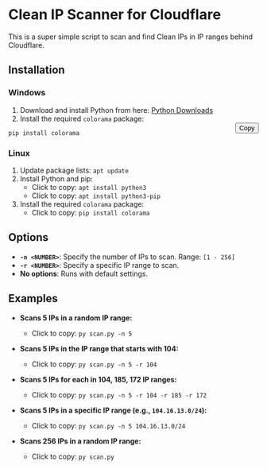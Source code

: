 # Clean IP Scanner for Cloudflare

This is a super simple script to scan and find Clean IPs in IP ranges behind Cloudflare.

## Installation

### Windows

1. Download and install Python from here: [Python Downloads](https://www.python.org/downloads/)
2. Install the required `colorama` package:
        <div style="position: relative;">
  <button onclick="copyToClipboard('code1')" style="position: absolute; right: 0; top: 0;">Copy</button>
  <pre id="code1"><code>pip install colorama</code></pre>
</div>

### Linux

1. Update package lists:
    ```apt update```
2. Install Python and pip:
    - Click to copy: ```apt install python3```
    - Click to copy: ```apt install python3-pip```
3. Install the required `colorama` package:
    - Click to copy: ```pip install colorama```

## Options

- **`-n <NUMBER>`**: Specify the number of IPs to scan. Range: `[1 - 256]`
- **`-r <NUMBER>`**: Specify a specific IP range to scan.
- **No options**: Runs with default settings.

## Examples

- **Scans 5 IPs in a random IP range:**
  - Click to copy: ```py scan.py -n 5```
  
- **Scans 5 IPs in the IP range that starts with 104:**
  - Click to copy: ```py scan.py -n 5 -r 104```
  
- **Scans 5 IPs for each in 104, 185, 172 IP ranges:**
  - Click to copy: ```py scan.py -n 5 -r 104 -r 185 -r 172```
  
- **Scans 5 IPs in a specific IP range (e.g., `104.16.13.0/24`):**
  - Click to copy: ```py scan.py -n 5 104.16.13.0/24```
  
- **Scans 256 IPs in a random IP range:**
  - Click to copy: ```py scan.py```

